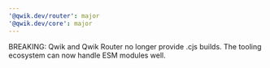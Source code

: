 ```yaml
---
'@qwik.dev/router': major
'@qwik.dev/core': major
---
```


BREAKING: Qwik and Qwik Router no longer provide .cjs builds. The tooling ecosystem can now handle ESM modules well.
